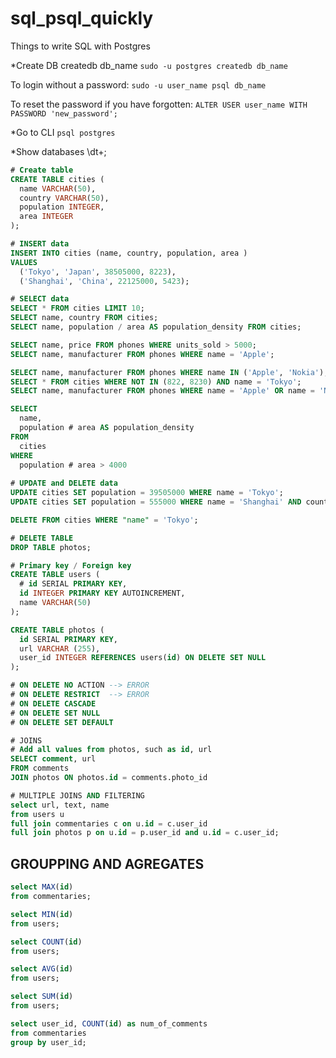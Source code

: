 # sql_psql_quickly
Things to write SQL with Postgres

*Create DB
createdb db_name
`sudo -u postgres createdb db_name`

To login without a password:
`sudo -u user_name psql db_name`

To reset the password if you have forgotten:
`ALTER USER user_name WITH PASSWORD 'new_password';`

*Go to CLI
`psql postgres`

*Show databases
\dt+;

```sql
# Create table
CREATE TABLE cities (
  name VARCHAR(50),
  country VARCHAR(50),
  population INTEGER,
  area INTEGER
);

# INSERT data
INSERT INTO cities (name, country, population, area )
VALUES
  ('Tokyo', 'Japan', 38505000, 8223),
  ('Shanghai', 'China', 22125000, 5423);

# SELECT data
SELECT * FROM cities LIMIT 10;
SELECT name, country FROM cities;
SELECT name, population / area AS population_density FROM cities;

SELECT name, price FROM phones WHERE units_sold > 5000;
SELECT name, manufacturer FROM phones WHERE name = 'Apple';

SELECT name, manufacturer FROM phones WHERE name IN ('Apple', 'Nokia');
SELECT * FROM cities WHERE NOT IN (822, 8230) AND name = 'Tokyo';
SELECT name, manufacturer FROM phones WHERE name = 'Apple' OR name = 'Nokia';

SELECT 
  name, 
  population # area AS population_density 
FROM 
  cities 
WHERE 
  population # area > 4000
  
# UPDATE and DELETE data
UPDATE cities SET population = 39505000 WHERE name = 'Tokyo';
UPDATE cities SET population = 555000 WHERE name = 'Shanghai' AND country = 'US';

DELETE FROM cities WHERE "name" = 'Tokyo';

# DELETE TABLE
DROP TABLE photos;

# Primary key / Foreign key
CREATE TABLE users (
  # id SERIAL PRIMARY KEY,
  id INTEGER PRIMARY KEY AUTOINCREMENT,
  name VARCHAR(50)
);

CREATE TABLE photos (
  id SERIAL PRIMARY KEY,
  url VARCHAR (255),
  user_id INTEGER REFERENCES users(id) ON DELETE SET NULL
);

# ON DELETE NO ACTION --> ERROR
# ON DELETE RESTRICT  --> ERROR
# ON DELETE CASCADE
# ON DELETE SET NULL
# ON DELETE SET DEFAULT

# JOINS
# Add all values from photos, such as id, url
SELECT comment, url
FROM comments
JOIN photos ON photos.id = comments.photo_id

# MULTIPLE JOINS AND FILTERING
select url, text, name
from users u
full join commentaries c on u.id = c.user_id
full join photos p on u.id = p.user_id and u.id = c.user_id;

```

## GROUPPING AND AGREGATES
```sql
select MAX(id)
from commentaries;

select MIN(id)
from users;

select COUNT(id)
from users;

select AVG(id)
from users;

select SUM(id)
from users;

select user_id, COUNT(id) as num_of_comments 
from commentaries
group by user_id;
```
